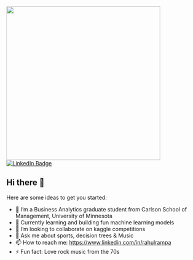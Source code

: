 <div id="header" align="left">
<img src="https://user-images.githubusercontent.com/40022088/236961209-7dbd5625-2b27-4268-8806-e6c20eaf7ddc.gif" width="400"/>
</div>
<div id="badges" align="left">
  <a href="https://www.linkedin.com/in/rahulrampa/">
    <img src="https://img.shields.io/badge/LinkedIn-blue?style=for-the-badge&logo=linkedin&logoColor=white" alt="LinkedIn Badge"/>
  </a>
</div>

## Hi there 👋


Here are some ideas to get you started:

- 🔭 I’m a Business Analytics graduate student from Carlson School of Management, University of Minnesota
- 🌱 Currently learning and building fun machine learning models
- 👯 I’m looking to collaborate on kaggle competitions
- 💬 Ask me about sports, decision trees & Music
- 📫 How to reach me: https://www.linkedin.com/in/rahulrampa
- ⚡ Fun fact: Love rock music from the 70s
